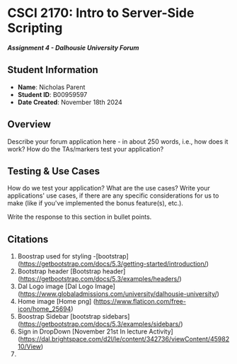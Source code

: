 # CSCI 2170: Intro to Server-Side Scripting

__*Assignment 4 - Dalhousie University Forum*__

## Student Information

- __Name__: Nicholas Parent
- __Student ID__: B00959597
- __Date Created__: November 18th 2024

## Overview

Describe your forum application here - in about 250 words, i.e., how does it work? How do the TAs/markers test your application?

## Testing & Use Cases

How do we test your application? What are the use cases? Write your applications' use cases, if there are any specific considerations for us to make (like if you've implemented the bonus feature(s), etc.).

Write the response to this section in bullet points.

## Citations

1. Boostrap used for styling
-[bootstrap] (https://getbootstrap.com/docs/5.3/getting-started/introduction/)
2. Bootstrap header
[Bootstrap header] (https://getbootstrap.com/docs/5.3/examples/headers/)
3. Dal Logo image
[Dal Logo Image] (https://www.globaladmissions.com/university/dalhousie-university/)
4. Home image
[Home png] (https://www.flaticon.com/free-icon/home_25694)
5. Boostrap Sidebar
[bootstrap sidebars] (https://getbootstrap.com/docs/5.3/examples/sidebars/)
6. Sign in DropDown
[November 21st In lecture Activity] (https://dal.brightspace.com/d2l/le/content/342736/viewContent/4598210/View)
7. 